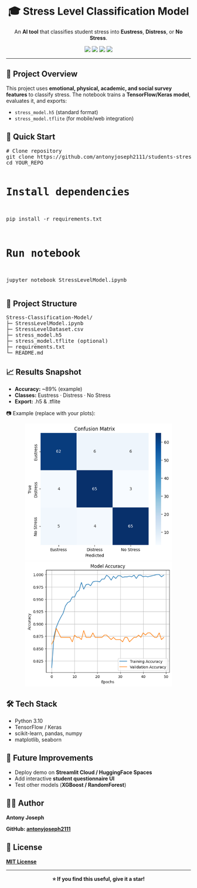<h1 align="center">🎓 Stress Level Classification Model</h1>

<p align="center">
  An <b>AI tool</b> that classifies student stress into 
  <b>Eustress</b>, <b>Distress</b>, or <b>No Stress</b>.
</p>

<p align="center">
  <img src="https://img.shields.io/badge/Python-3.10-blue?style=for-the-badge&logo=python" />
  <img src="https://img.shields.io/badge/TensorFlow-2.x-orange?style=for-the-badge&logo=tensorflow" />
  <img src="https://img.shields.io/badge/Keras-DL-red?style=for-the-badge&logo=keras" />
  <img src="https://img.shields.io/badge/Scikit--Learn-ML-green?style=for-the-badge&logo=scikitlearn" />
</p>

<hr/>

<h2>📌 Project Overview</h2>
<p>
This project uses <b>emotional, physical, academic, and social survey features</b> 
to classify stress. The notebook trains a <b>TensorFlow/Keras model</b>, evaluates it, and exports:
<ul>
  <li><code>stress_model.h5</code> (standard format)</li>
  <li><code>stress_model.tflite</code> (for mobile/web integration)</li>
</ul>
</p>

<h2>🧭 Quick Start</h2>
<pre>
# Clone repository
git clone https://github.com/antonyjoseph2111/students-stress-prediction-ai
cd YOUR_REPO

# Install dependencies
pip install -r requirements.txt

# Run notebook
jupyter notebook StressLevelModel.ipynb
</pre>

<h2>📁 Project Structure</h2>
<pre>
Stress-Classification-Model/
├─ StressLevelModel.ipynb
├─ StressLevelDataset.csv
├─ stress_model.h5
├─ stress_model.tflite (optional)
├─ requirements.txt
└─ README.md
</pre>

<h2>📈 Results Snapshot</h2>
<ul>
  <li><b>Accuracy:</b> ~89% (example)</li>
  <li><b>Classes:</b> Eustress · Distress · No Stress</li>
  <li><b>Export:</b> .h5 & .tflite</li>
</ul>

<p>📷 Example (replace with your plots):</p>
<p align="center">
  <img src="assets/confusion_matrix.png" width="400" />
  <img src="assets/accuracy_plot.png" width="400" />
</p>

<h2>🛠️ Tech Stack</h2>
<ul>
  <li>Python 3.10</li>
  <li>TensorFlow / Keras</li>
  <li>scikit-learn, pandas, numpy</li>
  <li>matplotlib, seaborn</li>
</ul>

<h2>🔮 Future Improvements</h2>
<ul>
  <li>Deploy demo on <b>Streamlit Cloud / HuggingFace Spaces</b></li>
  <li>Add interactive <b>student questionnaire UI</b></li>
  <li>Test other models (<b>XGBoost / RandomForest</b>)</li>
</ul>

<h2>👨‍💻 Author</h2>
<p><b>Antony Joseph</p>
<p>GitHub: <a href="https://github.com/antonyjoseph2111">antonyjoseph2111</a></p>

<h2>📄 License</h2>
<p><a href="https://github.com/antonyjoseph2111">MIT License</a></p>

<hr/>
<p align="center">⭐ If you find this useful, give it a star!</p>

